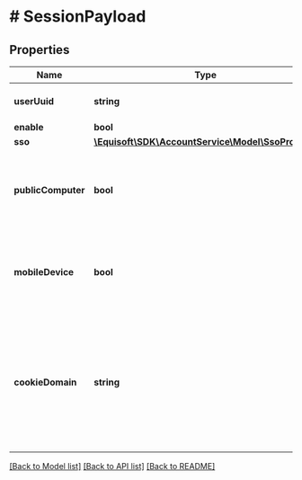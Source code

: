 # # SessionPayload

## Properties

Name | Type | Description | Notes
------------ | ------------- | ------------- | -------------
**userUuid** | **string** | Globally unique identifier. |
**enable** | **bool** |  | [optional]
**sso** | [**\Equisoft\SDK\AccountService\Model\SsoProvider**](SsoProvider.md) |  | [optional]
**publicComputer** | **bool** | Indicate that the session is initiated from a public computer. | [optional]
**mobileDevice** | **bool** | Indicate that the session is initiated from a mobile device. | [optional]
**cookieDomain** | **string** | Indicate the domain name the session cookie was emitted for. If null, the cookie is assumed to be on the current hostname. | [optional]

[[Back to Model list]](../../README.md#models) [[Back to API list]](../../README.md#endpoints) [[Back to README]](../../README.md)
